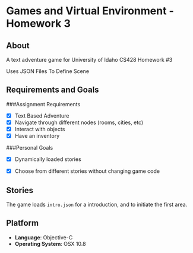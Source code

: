 Games and Virtual Environment - Homework 3
=============

About
------
A text adventure game for University of Idaho CS428 Homework #3

Uses JSON Files To Define Scene

Requirements and Goals
------

###Assignment Requirements

- [x] Text Based Adventure
- [x] Navigate through different nodes (rooms, cities, etc)
- [x] Interact with objects
- [x] Have an inventory

###Personal Goals

- [x] Dynamically loaded stories
- [x] Choose from different stories without changing game code


Stories
------
The game loads `intro.json` for a introduction, and to initiate the first area.


Platform
-------
- <b>Language</b>: Objective-C
- <b>Operating System</b>: OSX 10.8
